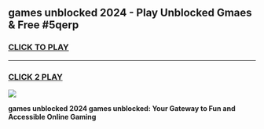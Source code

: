 
## games unblocked 2024 - Play Unblocked Gmaes & Free #5qerp
<h3>
<a href="https://news.freeplayer.one?title=games_unblocked_2024&ref=03M">CLICK TO PLAY</a></h3>
<hr>

<h3>
<a href="https://news.freeplayer.one?title=games_unblocked_2024&ref=03M">CLICK 2 PLAY</a>
  
</h3>

<a href="https://news.freeplayer.one?title=games_unblocked_2024&ref=03M"><img src="https://clearcache.store/games.png"></a>


**games unblocked 2024 games unblocked: Your Gateway to Fun and Accessible Online Gaming**
